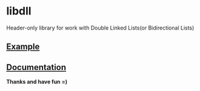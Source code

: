 # libdll
Header-only library for work with Double Linked Lists(or Bidirectional Lists)

## [Example](https://github.com/Iipal/libdll/tree/master/example)

## [Documentation](https://github.com/Iipal/libdll/wiki/Documentation)

__Thanks and have fun =)__
